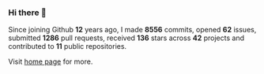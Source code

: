 ### Hi there 👋

Since joining Github **12** years ago, I made **8556** commits, opened **62** issues, submitted **1286** pull requests, received **136** stars across **42** projects and contributed to **11** public repositories.

Visit <a href="https://j15h.nu">home page</a> for more.
